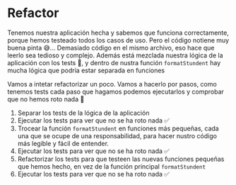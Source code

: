 # Refactor

Tenemos nuestra aplicación hecha y sabemos que funciona correctamente, porque hemos testeado todos los casos de uso. Pero el código notiene muy buena pinta 😅... Demasiado código en el mismo archivo, eso hace que leerlo sea tedioso y complejo. Además está mezclada nuestra lógica de la aplicación con los tests 💩, y dentro de nustra función `formatStundent` hay mucha lógica que podría estar separada en funciones

Vamos a intetar refactorizar un poco. Vamos a hacerlo por pasos, como tenemos tests cada paso que hagamos podemos ejecutarlos y comprobar que no hemos roto nada 🤗

1. Separar los tests de la lógica de la aplicación
2. Ejecutar los tests para ver que no se ha roto nada ✅
3. Trocear la función `formatStundent` en funciones más pequeñas, cada una que se ocupe de una responsabilidad, para hacer nustro código más legible y fácil de entender.
4. Ejecutar los tests para ver que no se ha roto nada ✅
5. Refactorizar los tests para que testeen las nuevas funciones pequeñas que hemos hecho, en vez de la función principal `formatStundent`
6. Ejecutar los tests para ver que no se ha roto nada ✅